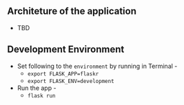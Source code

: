 ## Architeture of the application
* TBD


## Development Environment
* Set following to the `environment` by running in Terminal - 
    *  `export FLASK_APP=flaskr`
    *  `export FLASK_ENV=development`
* Run the app -
    *   `flask run`